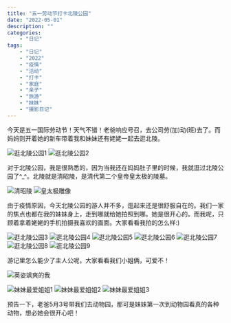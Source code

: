 ```yaml
---
title: "五一劳动节打卡北陵公园"
date: "2022-05-01"
description: ""
categories:
    - "日记"
tags:
    - "日记"
    - "2022"
    - "疫情"
    - "活动"
    - "打卡"
    - "家庭"
    - "亲子"
    - "旅游"
    - "妹妹"
    - "摄影日记"
---
```


今天是五一国际劳动节！天气不错！老爸响应号召，去公司劳(加)动(班)去了。而妈妈则开着她的新车带着我和妹妹还有姥姥一起去逛北陵。

![逛北陵公园1](http://image.tonybai.com/img/202205/diary_20220501_15.jpg)
![逛北陵公园2](http://image.tonybai.com/img/202205/diary_20220501_09.jpg)

对于北陵公园，我是很熟悉的，因为当我还在妈妈肚子里的时候，我就逛过北陵公园了^_^。北陵就是清昭陵，是清代第二个皇帝皇太极的陵墓。

![清昭陵](http://image.tonybai.com/img/202205/diary_20220501_10.jpg)
![皇太极雕像](http://image.tonybai.com/img/202205/diary_20220501_04.jpg)

由于疫情原因，今天北陵公园的游人并不多，逛起来还是很舒服自在的。我们一家的焦点也都在我的妹妹身上，走到哪就给她拍照到哪。她是很开心的。而我呢，只顾着拿着姥姥的手机拍摄我喜欢的画面。大家看看我拍的怎么样:)

![逛北陵公园3](http://image.tonybai.com/img/202205/diary_20220501_02.jpg)
![逛北陵公园4](http://image.tonybai.com/img/202205/diary_20220501_03.jpg)
![逛北陵公园5](http://image.tonybai.com/img/202205/diary_20220501_01.jpg)
![逛北陵公园6](http://image.tonybai.com/img/202205/diary_20220501_05.jpg)
![逛北陵公园7](http://image.tonybai.com/img/202205/diary_20220501_06.jpg)
![逛北陵公园8](http://image.tonybai.com/img/202205/diary_20220501_07.jpg)
![逛北陵公园9](http://image.tonybai.com/img/202205/diary_20220501_08.jpg)

游记里怎么能少了主人公呢，大家看看我们小姐俩，可爱不！

![英姿飒爽的我](http://image.tonybai.com/img/202205/diary_20220501_11.jpg)


![妹妹最爱姐姐1](http://image.tonybai.com/img/202205/diary_20220501_12.jpg)
![妹妹最爱姐姐2](http://image.tonybai.com/img/202205/diary_20220501_13.jpg)
![妹妹最爱姐姐3](http://image.tonybai.com/img/202205/diary_20220501_14.jpg)

预告一下，老爸5月3号带我们去动物园，那可是妹妹第一次到动物园看真的各种动物，想必她会很开心吧！















